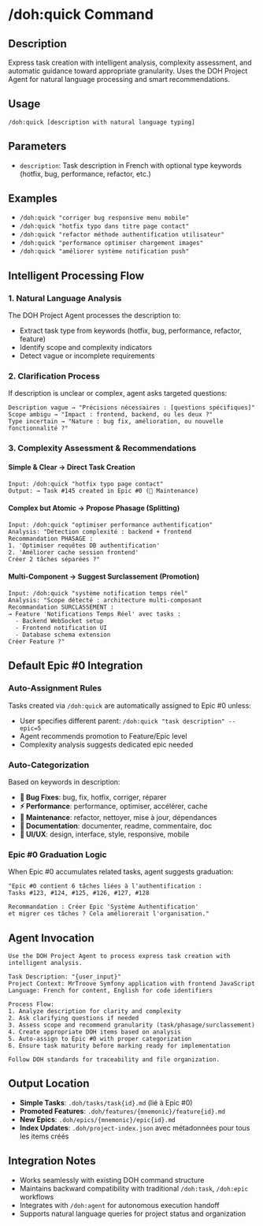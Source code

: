 # /doh:quick Command

## Description
Express task creation with intelligent analysis, complexity assessment, and automatic guidance toward appropriate granularity. Uses the DOH Project Agent for natural language processing and smart recommendations.

## Usage
```
/doh:quick [description with natural language typing]
```

## Parameters
- `description`: Task description in French with optional type keywords (hotfix, bug, performance, refactor, etc.)

## Examples
- `/doh:quick "corriger bug responsive menu mobile"`
- `/doh:quick "hotfix typo dans titre page contact"`  
- `/doh:quick "refactor méthode authentification utilisateur"`
- `/doh:quick "performance optimiser chargement images"`
- `/doh:quick "améliorer système notification push"`

## Intelligent Processing Flow

### 1. Natural Language Analysis
The DOH Project Agent processes the description to:
- Extract task type from keywords (hotfix, bug, performance, refactor, feature)
- Identify scope and complexity indicators
- Detect vague or incomplete requirements

### 2. Clarification Process
If description is unclear or complex, agent asks targeted questions:
```
Description vague → "Précisions nécessaires : [questions spécifiques]"
Scope ambigu → "Impact : frontend, backend, ou les deux ?"  
Type incertain → "Nature : bug fix, amélioration, ou nouvelle fonctionnalité ?"
```

### 3. Complexity Assessment & Recommendations

#### **Simple & Clear** → Direct Task Creation
```
Input: /doh:quick "hotfix typo page contact"
Output: → Task #145 created in Epic #0 (🔧 Maintenance)
```

#### **Complex but Atomic** → Propose Phasage (Splitting)
```
Input: /doh:quick "optimiser performance authentification"
Analysis: "Détection complexité : backend + frontend
Recommandation PHASAGE :
1. 'Optimiser requêtes DB authentification'  
2. 'Améliorer cache session frontend'
Créer 2 tâches séparées ?"
```

#### **Multi-Component** → Suggest Surclassement (Promotion)
```
Input: /doh:quick "système notification temps réel"
Analysis: "Scope détecté : architecture multi-composant
Recommandation SURCLASSEMENT :
→ Feature 'Notifications Temps Réel' avec tasks :
  - Backend WebSocket setup
  - Frontend notification UI  
  - Database schema extension
Créer Feature ?"
```

## Default Epic #0 Integration

### Auto-Assignment Rules
Tasks created via `/doh:quick` are automatically assigned to Epic #0 unless:
- User specifies different parent: `/doh:quick "task description" --epic=5`
- Agent recommends promotion to Feature/Epic level
- Complexity analysis suggests dedicated epic needed

### Auto-Categorization
Based on keywords in description:
- **🐛 Bug Fixes**: bug, fix, hotfix, corriger, réparer
- **⚡ Performance**: performance, optimiser, accélérer, cache
- **🔧 Maintenance**: refactor, nettoyer, mise à jour, dépendances  
- **📝 Documentation**: documenter, readme, commentaire, doc
- **🎨 UI/UX**: design, interface, style, responsive, mobile

### Epic #0 Graduation Logic
When Epic #0 accumulates related tasks, agent suggests graduation:
```
"Epic #0 contient 6 tâches liées à l'authentification :
Tasks #123, #124, #125, #126, #127, #128

Recommandation : Créer Epic 'Système Authentification' 
et migrer ces tâches ? Cela améliorerait l'organisation."
```

## Agent Invocation
```
Use the DOH Project Agent to process express task creation with intelligent analysis.

Task Description: "{user_input}"
Project Context: MrTroove Symfony application with frontend JavaScript
Language: French for content, English for code identifiers

Process Flow:
1. Analyze description for clarity and complexity
2. Ask clarifying questions if needed  
3. Assess scope and recommend granularity (task/phasage/surclassement)
4. Create appropriate DOH items based on analysis
5. Auto-assign to Epic #0 with proper categorization
6. Ensure task maturity before marking ready for implementation

Follow DOH standards for traceability and file organization.
```

## Output Location
- **Simple Tasks**: `.doh/tasks/task{id}.md` (lié à Epic #0)
- **Promoted Features**: `.doh/features/{mnemonic}/feature{id}.md`  
- **New Epics**: `.doh/epics/{mnemonic}/epic{id}.md`
- **Index Updates**: `.doh/project-index.json` avec métadonnées pour tous les items créés

## Integration Notes
- Works seamlessly with existing DOH command structure
- Maintains backward compatibility with traditional `/doh:task`, `/doh:epic` workflows
- Integrates with `/doh:agent` for autonomous execution handoff
- Supports natural language queries for project status and organization